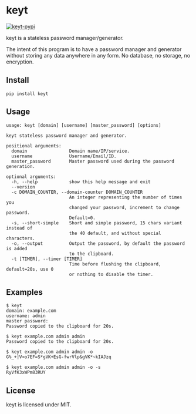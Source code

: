 # keyt

[![keyt-pypi](https://img.shields.io/pypi/v/keyt.svg)](https://pypi.python.org/pypi/keyt)

keyt is a stateless password manager/generator.

The intent of this program is to have a password manager and generator without storing any data anywhere in any form. No database, no storage, no encryption.

## Install

```shell
pip install keyt
```

## Usage

```
usage: keyt [domain] [username] [master_password] [options]

keyt stateless password manager and generator.

positional arguments:
  domain                Domain name/IP/service.
  username              Username/Email/ID.
  master_password       Master password used during the password generation.

optional arguments:
  -h, --help            show this help message and exit
  --version
  -c DOMAIN_COUNTER, --domain-counter DOMAIN_COUNTER
                        An integer representing the number of times you
                        changed your password, increment to change password.
                        Default=0.
  -s, --short-simple    Short and simple password, 15 chars variant instead of
                        the 40 default, and without special characters.
  -o, --output          Output the password, by default the password is added
                        to the clipboard.
  -t [TIMER], --timer [TIMER]
                        Time before flushing the clipboard, default=20s, use 0
                        or nothing to disable the timer.
```

## Examples

```
$ keyt
domain: example.com
username: admin
master password:
Password copied to the clipboard for 20s.

$ keyt example.com admin admin
Password copied to the clipboard for 20s.

$ keyt example.com admin admin -o
G%_+|V>o7EF=S*gVK+EsG-fwrVlp&gVK*~kIAJzq

$ keyt example.com admin admin -o -s
RyVfK3xWPm83RUY
```

## License

keyt is licensed under MIT.
